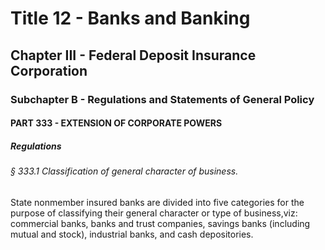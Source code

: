 
# Title 12 - Banks and Banking
## Chapter III - Federal Deposit Insurance Corporation
### Subchapter B - Regulations and Statements of General Policy
#### PART 333 - EXTENSION OF CORPORATE POWERS
##### Regulations
###### § 333.1 Classification of general character of business.

State nonmember insured banks are divided into five categories for the purpose of classifying their general character or type of business,viz: commercial banks, banks and trust companies, savings banks (including mutual and stock), industrial banks, and cash depositories.
